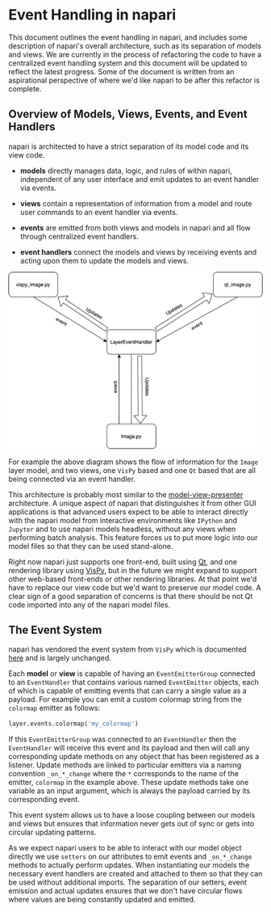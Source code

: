# Event Handling in napari

This document outlines the event handling in napari, and includes some
description of napari's overall architecture, such as its separation of
models and views. We are currently in the process of refactoring the code
to have a centralized event handling system and this document will be updated
to reflect the latest progress. Some of the document is written from an
aspirational perspective of where we'd like napari to be after this refactor
is complete.

## Overview of Models, Views, Events, and Event Handlers

napari is architected to have a strict separation of its model code and its 
view code.

- **models** directly manages data, logic, and rules of within napari,
independent of any user interface and emit updates to an event handler via
events.

- **views** contain a representation of information from a model and route
user commands to an event handler via events.

- **events** are emitted from both views and models in napari and all flow
through centralized event handlers.

- **event handlers** connect the models and views by receiving events and
acting upon them to update the models and views.

![event-handler](images/event-handler.png)

For example the above diagram shows the flow of information for the ```Image```
layer model, and two views, one ```VisPy``` based and one ```Qt``` based that
are all being connected via an event handler. 

This architecture is probably most similar to the [model-view-presenter](https://en.wikipedia.org/wiki/Model%E2%80%93view%E2%80%93presenter) architecture. A unique aspect of napari
that distinguishes it from other GUI applications is that advanced users expect 
to be able to interact directly with the napari model from interactive
environments like ```IPython``` and ```Jupyter``` and to use napari models
headless, without any views when performing batch analysis. This feature forces
us to put more logic into our model files so that they can be used stand-alone.

Right now napari just supports one front-end, built using [Qt](https://www.qt.io/),
and one rendering library using [VisPy](http://vispy.org/), but in the future
we might expand to support other web-based front-ends or other rendering
libraries. At that point we'd have to replace our view code but we'd want to
preserve our model code. A clear sign of a good separation of concerns is 
that there should be not Qt code imported into any of the napari model files.

## The Event System

napari has vendored the event system from ```VisPy``` which is documented
[here](http://vispy.org/util.html#module-vispy.util.event) and is largely
unchanged. 

Each **model** or **view** is capable of having an ```EventEmitterGroup```
connected to an ```EventHandler``` that contains various named ```EventEmitter```
objects, each of which is capable of emitting events that can carry a single
value as a payload. For example you can emit a custom colormap string from
the ```colormap``` emitter as follows:

```python
layer.events.colormap('my_colormap')
```

If this ```EventEmitterGroup``` was connected to an ```EventHandler``` then
the ```EventHandler``` will receive this event and its payload and then will
call any corresponding update methods on any object that has been registered
as a listener. Update methods are linked to particular emitters via a naming
convention ```_on_*_change``` where the ```*``` corresponds to the name of the
emitter, ```colormap``` in the example above. These update methods take one
variable as an input argument, which is always the payload carried by its
corresponding event.

This event system allows us to have a loose coupling between our models and
views but ensures that information never gets out of sync or gets into circular
updating patterns. 

As we expect napari users to be able to interact with our model object directly
we use ```setters``` on our attributes to emit events and ```_on_*_change```
methods to actually perform updates. When instantiating our models the
necessary event handlers are created and attached to them so that they can
be used without additional imports. The separation of our setters, event
emission and actual updates ensures that we don't have circular flows where
values are being constantly updated and emitted.
